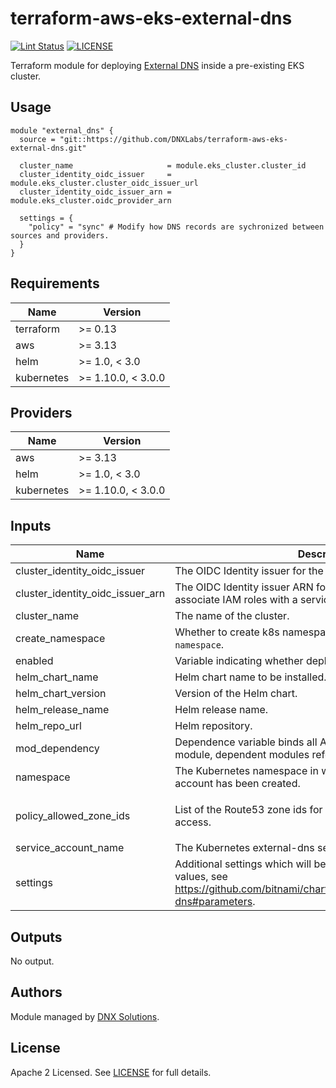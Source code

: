 # terraform-aws-eks-external-dns

[![Lint Status](https://github.com/DNXLabs/terraform-aws-eks-external-dns/workflows/Lint/badge.svg)](https://github.com/DNXLabs/terraform-aws-eks-external-dns/actions)
[![LICENSE](https://img.shields.io/github/license/DNXLabs/terraform-aws-eks-external-dns)](https://github.com/DNXLabs/terraform-aws-eks-external-dns/blob/master/LICENSE)

Terraform module for deploying [External DNS](https://github.com/kubernetes-sigs/external-dns) inside a pre-existing EKS cluster.

## Usage

```
module "external_dns" {
  source = "git::https://github.com/DNXLabs/terraform-aws-eks-external-dns.git"

  cluster_name                     = module.eks_cluster.cluster_id
  cluster_identity_oidc_issuer     = module.eks_cluster.cluster_oidc_issuer_url
  cluster_identity_oidc_issuer_arn = module.eks_cluster.oidc_provider_arn

  settings = {
    "policy" = "sync" # Modify how DNS records are sychronized between sources and providers.
  }
}
```

<!--- BEGIN_TF_DOCS --->

## Requirements

| Name | Version |
|------|---------|
| terraform | >= 0.13 |
| aws | >= 3.13 |
| helm | >= 1.0, < 3.0 |
| kubernetes | >= 1.10.0, < 3.0.0 |

## Providers

| Name | Version |
|------|---------|
| aws | >= 3.13 |
| helm | >= 1.0, < 3.0 |
| kubernetes | >= 1.10.0, < 3.0.0 |

## Inputs

| Name | Description | Type | Default | Required |
|------|-------------|------|---------|:--------:|
| cluster\_identity\_oidc\_issuer | The OIDC Identity issuer for the cluster. | `string` | n/a | yes |
| cluster\_identity\_oidc\_issuer\_arn | The OIDC Identity issuer ARN for the cluster that can be used to associate IAM roles with a service account. | `string` | n/a | yes |
| cluster\_name | The name of the cluster. | `string` | n/a | yes |
| create\_namespace | Whether to create k8s namespace with name defined by `namespace`. | `bool` | `true` | no |
| enabled | Variable indicating whether deployment is enabled. | `bool` | `true` | no |
| helm\_chart\_name | Helm chart name to be installed. | `string` | `"external-dns"` | no |
| helm\_chart\_version | Version of the Helm chart. | `string` | `"6.10.2"` | no |
| helm\_release\_name | Helm release name. | `string` | `"external-dns"` | no |
| helm\_repo\_url | Helm repository. | `string` | `"https://charts.bitnami.com/bitnami"` | no |
| mod\_dependency | Dependence variable binds all AWS resources allocated by this module, dependent modules reference this variable. | `any` | `null` | no |
| namespace | The Kubernetes namespace in which the external-dns service account has been created. | `string` | `"kube-system"` | no |
| policy\_allowed\_zone\_ids | List of the Route53 zone ids for service account IAM role access. | `list(string)` | <pre>[<br>  "*"<br>]</pre> | no |
| service\_account\_name | The Kubernetes external-dns service account name. | `string` | `"external-dns"` | no |
| settings | Additional settings which will be passed to the Helm chart values, see https://github.com/bitnami/charts/tree/master/bitnami/external-dns#parameters. | `map` | `{}` | no |

## Outputs

No output.

<!--- END_TF_DOCS --->

## Authors

Module managed by [DNX Solutions](https://github.com/DNXLabs).

## License

Apache 2 Licensed. See [LICENSE](https://github.com/DNXLabs/terraform-aws-eks-external-dns/blob/master/LICENSE) for full details.
